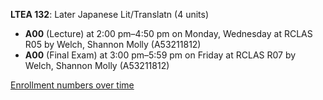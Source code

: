 **LTEA 132**: Later Japanese Lit/Translatn (4 units)

- **A00** (Lecture) at 2:00 pm–4:50 pm on Monday, Wednesday at RCLAS R05 by Welch, Shannon Molly (A53211812)
- **A00** (Final Exam) at 3:00 pm–5:59 pm on Friday at RCLAS R07 by Welch, Shannon Molly (A53211812)

[Enrollment numbers over time](./LTEA132.tsv)
